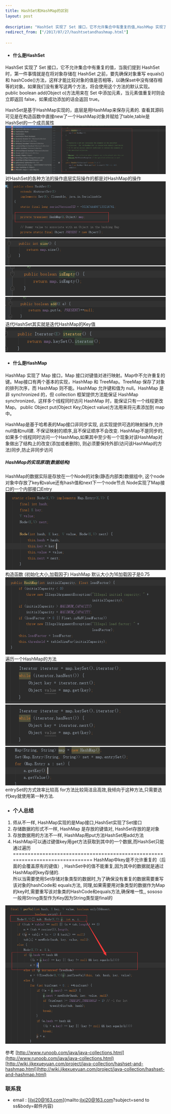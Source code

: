 ```yaml
---
title: HashSet和HashMap的区别
layout: post

description: "HashSet 实现了 Set 接口，它不允许集合中有重复的值,HashMap 实现了 Map 接口，Map 接口对键值对进行映射。Map 中不允许重复的键。"
redirect_from: ["/2017/07/27/hashtsetandhashmap.html"]

---
```

* #### 什么是HashSet ##  
HashSet 实现了 Set 接口，它不允许集合中有重复的值，当我们提到 HashSet 时，第一件事情就是在将对象存储在 HashSet 之前，要先确保对象重写 equals()和 hashCode()方法，这样才能比较对象的值是否相等，以确保set中没有储存相等的对象。如果我们没有重写这两个方法，将会使用这个方法的默认实现。
public boolean add(Object o)方法用来在 Set 中添加元素，当元素值重复时则会立即返回 false，如果成功添加的话会返回 true。   

HashSet是基于HashMap实现的，底层是用HashMap来保存元素的.
查看其源码可见是在构造函数中直接new了一个HashMap对象并赋给了table,table是HashSet的一个成员属性
![](/res/0727/method.png)    
对HashSet的各种方法的操作底层实际操作的都是对HashMap的操作
![](/res/0727/mapfield.png)  
![](/res/0727/size.png)  
![](/res/0727/isempty.png)  
![](/res/0727/add.png)    
迭代HashSet其实就是迭代HashMap的Key值
![](/res/0727/HashTableIterator.png)




* #### 什么是HashMap  
HashMap 实现了 Map 接口，Map 接口对键值对进行映射。Map中不允许重复的键。Map接口有两个基本的实现，HashMap 和 TreeMap。TreeMap 保存了对象的排列次序，而 HashMap 则不能。HashMap 允许键和值为 null。HashMap 是非 synchronized 的，但 collection 框架提供方法能保证 HashMap synchronized，这样多个线程同时访问 HashMap 时，能保证只有一个线程更改 Map。
public Object put(Object Key,Object value)方法用来将元素添加到 map 中。  

HashMap是基于哈希表的Map接口非同步实现, 此实现提供可选的映射操作,允许null值和null建.
不保证映射的顺序,且不保证顺序不会改变.
HashMap不是同步的,如果多个线程同时访问一个HashMap,如果其中至少有一个现象对该HashMap对象做出了结构上的改变(添加或者删除), 则必须要保持外部(访问该HashMap的方法)同步,防止非同步访问

##### HashMap的实现原理(数据结构)  
HashMap的数据实际是存放在一个Node的对象(静态内部类)数据组中, 这个node对象中存放了key和value还有hash值和next下一个node节点
Node实现了Map接口的一个内部接口Entry
![](/res/0727/node.png)  
构造函数 (初始化大小,加载因子)    HashMap 默认大小为16加载因子是0.75  
![](/res/0727/init.png)  
遍历一个HashMap的方法  
![](/res/0727/iterator.png)    
![](/res/0727/entrySet.png)  
![](/res/0727/foreach.png)   
entrySet的方式效率比较高
for方法比较简洁且高效,我倾向于这种方法,只需要迭代key就使用第一种方法.





* ### 个人总结  
 1. 师从不一样, HashMap实现的是Map接口,HashSet实现了Set接口
 2. 存储数据的形式不一样, HashMap 是存放的键值对, HashSet存放的是对象
 3. 存放数据用的方法不一样, HashMap用put方法HashSet用add方法
 4. HashMap可以通过键值key用get方法获取到其中的一个数据,而HashSet只能通过遍历  ==============================================================================
HashMap中key是不允许重复的（后面的会覆盖原有的键值）, HashSet中的值不能重复,因为其中的数据就是通过HashMap的key存储的.  
所以当需要使用Set存储对象类型的数据时,为了确保没有重复的数据需要重写该对象的hashCode和 equals方法,
 同理,如果需要用对象类型的数据作为Map的key时,需要重写该对象类的HashCode和equals方法,确保唯一性,, sososo一般用String类型作为Key因为String类型是final的


![](/res/0727/samekey.png)


参考
[http://www.runoob.com/java/java-collections.html](http://www.runoob.com/java/java-collections.html)  
[http://wiki.jikexueyuan.com/project/java-collection/hashset-and-hashmap.html](http://wiki.jikexueyuan.com/project/java-collection/hashset-and-hashmap.html)


### 联系我
 * email : [ilxj20@163.com](mailto:ilxj20@163.com?subject=send to ss&body=邮件内容)
 <!-- subject后面不能跟中文,否则后果很杯具-->
